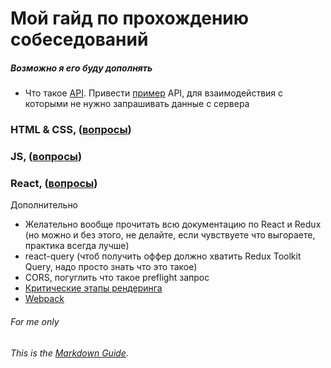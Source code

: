 # Мой гайд по прохождению собеседований
##### Возможно я его буду дополнять

- Что такое [API](https://superbwebsitebuilders.com/ru/chto-takoe-api-prostymi-slovami/). Привести [пример](https://ant.design/components/button/#API) API, для взаимодействия с которыми не нужно запрашивать данные с сервера

### HTML & CSS, ([вопросы](https://github.com/daniilmaikovskiy/guide/blob/main/html_and_css.md))

### JS, ([вопросы](https://github.com/daniilmaikovskiy/guide/blob/main/js.md))

### React, ([вопросы](https://github.com/daniilmaikovskiy/guide/blob/main/react.md))

Дополнительно

- Желательно вообще прочитать всю документацию по React и Redux (но можно и без этого, не делайте, если чувствуете что выгораете, практика всегда лучше)
- react-query (чтоб получить оффер должно хватить Redux Toolkit Query, надо просто знать что это такое)
- CORS, погуглить что такое preflight запрос
- [Критические этапы рендеринга](https://developer.mozilla.org/ru/docs/Web/Performance/Critical_rendering_path)
- [Webpack](https://habr.com/ru/post/524260/)

###### For me only
###### This is the *[Markdown Guide](https://www.markdownguide.org)*.
